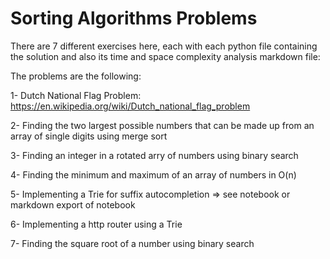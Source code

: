 # Sorting Algorithms Problems

There are 7 different exercises here, each with each python file containing the solution and also its time and space complexity analysis markdown file:

The problems are the following:

1- Dutch National Flag Problem:
https://en.wikipedia.org/wiki/Dutch_national_flag_problem

2- Finding the two largest possible numbers that can be made up from an array of single digits using merge sort

3- Finding an integer in a rotated arry of numbers using binary search

4- Finding the minimum and maximum of an array of numbers in O(n)

5- Implementing a Trie for suffix autocompletion => see notebook or markdown export of notebook

6- Implementing a http router using a Trie

7- Finding the square root of a number using binary search